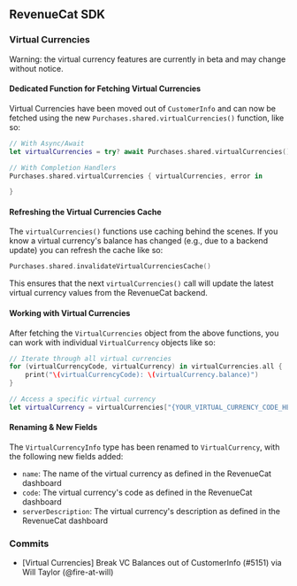 ## RevenueCat SDK

### Virtual Currencies

Warning: the virtual currency features are currently in beta and may change without notice.

#### Dedicated Function for Fetching Virtual Currencies

Virtual Currencies have been moved out of `CustomerInfo` and can now be fetched using the new `Purchases.shared.virtualCurrencies()` function, like so:

```swift
// With Async/Await
let virtualCurrencies = try? await Purchases.shared.virtualCurrencies()

// With Completion Handlers
Purchases.shared.virtualCurrencies { virtualCurrencies, error in

}
```

#### Refreshing the Virtual Currencies Cache

The `virtualCurrencies()` functions use caching behind the scenes. If you know a virtual currency's balance has changed (e.g., due to a backend update) you can refresh the cache like so:

```swift
Purchases.shared.invalidateVirtualCurrenciesCache()
```

This ensures that the next `virtualCurrencies()` call will update the latest virtual currency values from the RevenueCat backend.

#### Working with Virtual Currencies

After fetching the `VirtualCurrencies` object from the above functions, you can work with individual `VirtualCurrency` objects like so:

```swift
// Iterate through all virtual currencies
for (virtualCurrencyCode, virtualCurrency) in virtualCurrencies.all {
    print("\(virtualCurrencyCode): \(virtualCurrency.balance)")
}

// Access a specific virtual currency
let virtualCurrency = virtualCurrencies["{YOUR_VIRTUAL_CURRENCY_CODE_HERE}"]
```

#### Renaming & New Fields

The `VirtualCurrencyInfo` type has been renamed to `VirtualCurrency`, with the following new fields added:

- `name`: The name of the virtual currency as defined in the RevenueCat dashboard
- `code`: The virtual currency's code as defined in the RevenueCat dashboard
- `serverDescription`: The virtual currency's description as defined in the RevenueCat dashboard

### Commits

- [Virtual Currencies] Break VC Balances out of CustomerInfo (#5151) via Will Taylor (@fire-at-will)
